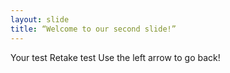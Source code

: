```yaml
---
layout: slide
title: “Welcome to our second slide!”
---
```

Your test Retake test
Use the left arrow to go back!
